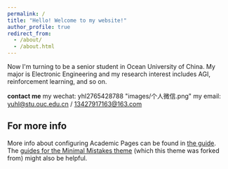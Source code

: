 ```yaml
---
permalink: /
title: "Hello! Welcome to my website!"
author_profile: true
redirect_from: 
  - /about/
  - /about.html
---
```


Now I'm turning to be a senior student in Ocean University of China. My major is Electronic Engineering and my research interest includes AGI, reinforcement learning, and so on.

**contact me**
my wechat: yhl2765428788
"images/个人微信.png"
my email: yuhl@stu.ouc.edu.cn / 13427917163@163.com

For more info
------
More info about configuring Academic Pages can be found in [the guide](https://academicpages.github.io/markdown/). The [guides for the Minimal Mistakes theme](https://mmistakes.github.io/minimal-mistakes/docs/configuration/) (which this theme was forked from) might also be helpful.

